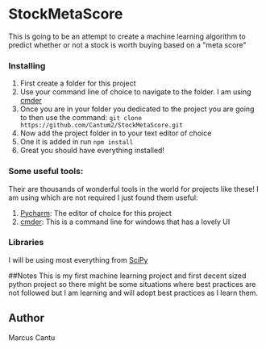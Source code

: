 # StockMetaScore
This is going to be an attempt to create a machine learning algorithm to predict whether or not a stock is worth buying based on a "meta score"

### Installing
1. First create a folder for this project
2. Use your command line of choice to navigate to the folder. I am using [cmder](http://cmder.net/)
3. Once you are in your folder you dedicated to the project you are going to then use the command: ```git clone https://github.com/Cantum2/StockMetaScore.git```
4. Now add the project folder in to your text editor of choice
5. One it is added in run ```npm install```
6. Great you should have everything installed!

### Some useful tools:
Their are thousands of wonderful tools in the world for projects like these! I am using which are not required I just found them useful:
1. [Pycharm](https://www.jetbrains.com/pycharm/): The editor of choice for this project
2. [cmder](http://cmder.net/): This is a command line for windows that has a lovely UI


### Libraries
I will be using most everything from [SciPy](https://www.scipy.org/)


##Notes
This is my first machine learning project and first decent sized python project so there might be some situations where best practices are not followed but I am learning and will adopt best practices as I learn them.
## Author
Marcus Cantu
